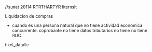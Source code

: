 //sunat 
20114
RTRTHARTYR
liternsit


Liquidacion de compras
-   cuando es una persona natural que no tiene actividad economica concurrente.
    coprobante no tiene datos tributarios no tiene no tiene RUC.




tiket_datalle
